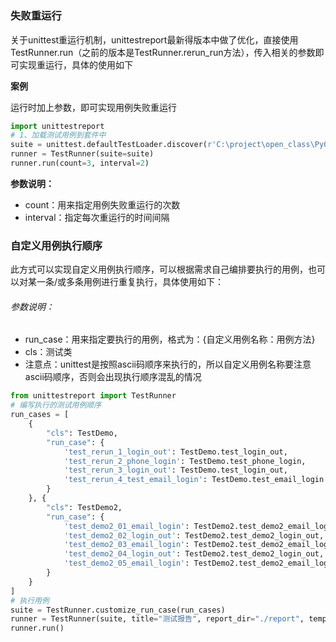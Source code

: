 # 
### 失败重运行
​	关于unittest重运行机制，unittestreport最新得版本中做了优化，直接使用TestRunner.run（之前的版本是TestRunner.rerun_run方法），传入相关的参数即可实现重运行，具体的使用如下

**案例**

运行时加上参数，即可实现用例失败重运行

```python
import unittestreport
# 1、加载测试用例到套件中
suite = unittest.defaultTestLoader.discover(r'C:\project\open_class\Py0507\testcase')
runner = TestRunner(suite=suite)
runner.run(count=3, interval=2)
```

**参数说明：**

- count：用来指定用例失败重运行的次数
- interval：指定每次重运行的时间间隔

### **自定义用例执行顺序**
此方式可以实现自定义用例执行顺序，可以根据需求自己编排要执行的用例，也可以对某一条/或多条用例进行重复执行，具体使用如下：
###### 参数说明：
- run_case：用来指定要执行的用例，格式为：{自定义用例名称：用例方法}
- cls：测试类
- 注意点：unittest是按照ascii码顺序来执行的，所以自定义用例名称要注意ascii码顺序，否则会出现执行顺序混乱的情况


```python
from unittestreport import TestRunner
# 编写执行的测试用例顺序
run_cases = [
    {
        "cls": TestDemo,
        "run_case": {
            'test_rerun_1_login_out': TestDemo.test_login_out,
            'test_rerun_2_phone_login': TestDemo.test_phone_login,
            'test_rerun_3_login_out': TestDemo.test_login_out,
            'test_rerun_4_test_email_login': TestDemo.test_email_login
        }
    }, {
        "cls": TestDemo2,
        "run_case": {
            'test_demo2_01_email_login': TestDemo2.test_demo2_email_login,
            'test_demo2_02_login_out': TestDemo2.test_demo2_login_out,
            'test_demo2_03_email_login': TestDemo2.test_demo2_email_login,
            'test_demo2_04_login_out': TestDemo2.test_demo2_login_out,
            'test_demo2_05_email_login': TestDemo2.test_demo2_email_login,
        }
    }
]
# 执行用例
suite = TestRunner.customize_run_case(run_cases)
runner = TestRunner(suite, title="测试报告", report_dir="./report", templates=2)
runner.run()
```


